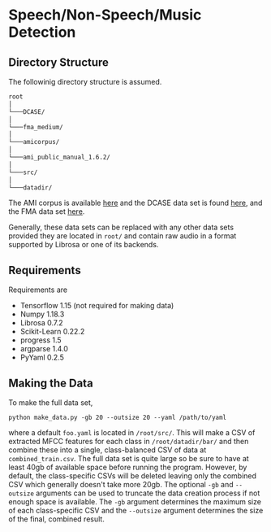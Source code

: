 # Speech/Non-Speech/Music Detection

## Directory Structure

The followinig directory structure is assumed.

```bash
root  
│  
└───DCASE/
│  
└───fma_medium/
│  
└───amicorpus/  
│  
└───ami_public_manual_1.6.2/  
│  
└───src/
│  
└───datadir/
```

The AMI corpus is available [here](http://groups.inf.ed.ac.uk/ami/download/) and the DCASE data set is found [here](https://zenodo.org/record/1247102#.XuYav2pKh26), and the FMA data set [here](https://github.com/mdeff/fma).

Generally, these data sets can be replaced with any other data sets provided they are located in `root/` and contain raw audio in a format supported by Librosa or one of its backends.

## Requirements

Requirements are

- Tensorflow 1.15 (not required for making data)
- Numpy 1.18.3
- Librosa 0.7.2
- Scikit-Learn 0.22.2
- progress 1.5
- argparse 1.4.0
- PyYaml 0.2.5

## Making the Data

To make the full data set,

`python make_data.py -gb 20 --outsize 20 --yaml /path/to/yaml`

where a default `foo.yaml` is located in `/root/src/`. This will make a CSV of extracted MFCC features for each class in `/root/datadir/bar/` and then combine these into a single, class-balanced CSV of data at `combined_train.csv`. The full data set is quite large so be sure to have at least 40gb of available space before running the program. However, by default, the class-specific CSVs will be deleted leaving only the combined CSV which generally doesn't take more 20gb. The optional `-gb` and `--outsize` arguments can be used to truncate the data creation process if not enough space is available. The `-gb` argument determines the maximum size of each class-specific CSV and the `--outsize` argument determines the size of the final, combined result.
